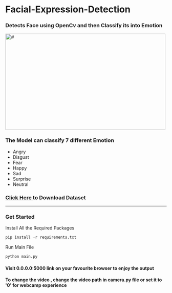 # Facial-Expression-Detection

### Detects Face using OpenCv and then Classify its into Emotion

<img src = "./videos/Working_Demo_GIF.gif" width = 500px height=300px alt = "#"/>

### The Model can classify 7 different Emotion

* Angry
* Disgust
* Fear
* Happy
* Sad
* Surprise
* Neutral

### <a href="https://drive.google.com/drive/folders/1_Qv_PYkIiSn5X5m6d2ESBMr6FVFxYc4o?usp=sharing">Click Here </a> to Download Dataset
<hr>

### Get Started 
Install All the Required Packages
```python
pip install -r requirements.txt 
```
Run Main File
```python
python main.py
```
#### Visit 0.0.0.0:5000 link on your favourite browser to enjoy the output

#### To change the video , change the video path in camera.py file or set it to '0' for webcamp experience 

